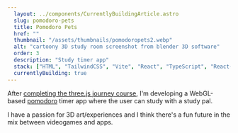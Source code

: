 ```yaml
---
  layout: ../components/CurrentlyBuildingArticle.astro
  slug: pomodoro-pets
  title: Pomodoro Pets
  href: ""
  thumbnail: "/assets/thumbnails/pomodoropets2.webp"
  alt: "cartoony 3D study room screenshot from blender 3D software"
  order: 3
  description: "Study timer app"
  stack: ["HTML", "TailwindCSS", "Vite", "React", "TypeScript", "React-Three-Fiber", "Blender"]
  currentlyBuilding: true
---
```


After <a class="text-brandMain" href="https://threejs-journey.com/certificate/view/27153" target="_blank">completing the three.js journey course</a>, I'm developing a WebGL-based <a class="text-brandMain" href="https://en.wikipedia.org/wiki/Pomodoro_Technique" target="_blank">pomodoro</a> timer app where the user can study with a study pal.

I have a passion for 3D art/experiences and I think there's a fun future in the mix between videogames and apps.
